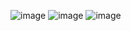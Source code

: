 ![image](https://github.com/user-attachments/assets/c8ba7e80-1f0f-4ecf-a6e2-4f859f13e6a9)
![image](https://github.com/user-attachments/assets/c631750d-22fb-4bea-9bb5-cf5c9d05d7e1)
![image](https://github.com/user-attachments/assets/c7bd32fa-7f95-4d2b-8301-4a887284ef0e)
